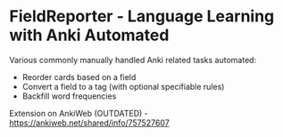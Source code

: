# FieldReporter - Language Learning with Anki Automated

Various commonly manually handled Anki related tasks automated:
* Reorder cards based on a field
* Convert a field to a tag (with optional specifiable rules)
* Backfill word frequencies

Extension on AnkiWeb (OUTDATED) - https://ankiweb.net/shared/info/757527607
